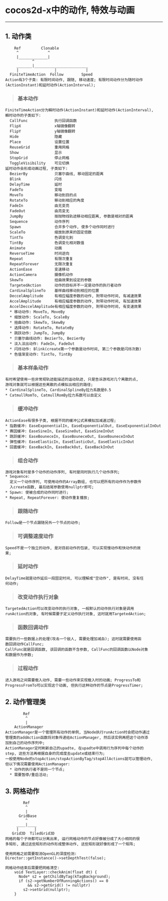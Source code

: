 # **cocos2d-x中的动作, 特效与动画**
***



## **1. 动作类**
        Ref         Clonable
         ^             ^
         |_____________|
                ^
         _______|________________________
         |                |             |
      FiniteTimeAction  Follow        Speed
    Action有3个子类: 有限时间动作, 跟随, 移动速度; 有限时间动作分为随时动作
    (ActionInstant)和延时动作(ActionInterval);
> ### **基本动作**
    FiniteTimeAction分为瞬时动作(ActionInstant)和延时动作(ActionInterval), 
    瞬时动作的子类如下:
      CallFunc            执行回调函数
      FlipX               x轴镜像翻转
      FlipY               y轴镜像翻转
      Hide                隐藏
      Place               设置位置
      ReuseGrid           重用网格
      Show                显示
      StopGrid            停止网格
      ToggleVisibility    可见切换
    延时动作会形成动画过程, 子类如下:
      BezierBy            贝塞尔曲线, 移动固定的距离
      Blink               闪烁
      DelayTime           延时
      FadeTo              变暗
      MoveTo              移动到目的点
      RotateTo            移动到相应的角度
      FadeIn              由无变亮
      FadeOut             由亮变无
      JumpBy              按抛物线轨迹移动相应距离, 参数是相对的距离
      Sequence            动作序列
      Spawn               合并多个动作, 使多个动作同时进行
      ScaleTo             缩放到原来的固定倍数
      TintTo              色调变化到
      TintBy              色调变化相对数值
      Animate             动画
      ReverseTime         时间逆向
      Repeat              有限次重复
      RepeatForever       无限次重复
      ActionEase          变速移动
      ActionCamera        摄像机动作
      SkewTo              扭曲效果到设定的参数
      TargetedAction      动作的目标并不一定是动作的执行者动作
      CardinalSplineTo    基样曲线移动到相应的位置
      DeccelAmplitude     有相应幅度参数的动作, 附带动作时间, 有减速效果
      AccelAmplitude      有相应幅度参数的动作, 附带动作时间, 有加速效果
      AccelDeccelAmplitude有相应幅度参数的动作, 附带动作时间, 有变速效果
      * 移动动作: MoveTo, MoveBy
      * 缩放动作: ScaleTo, ScaleBy
      * 扭曲动作: SkewTo, SkewBy
      * 选择动作: RotateTo, RotateBy
      * 跳跃动作: JumpTo, JumpBy
      * 贝塞尔曲线动作: BezierTo, BezierBy
      * 淡入淡出动作: FadeIn, FadeOut
      * 闪烁动作: Blink(create第一个参数是动作时间, 第二个参数是闪烁次数)
      * 色值渐变动作: TintTo, TintBy
> ### **基本样条动作**
    有时希望使用一些非常规轨迹能描述的运动轨迹, 只是告诉游戏对几个离散的点, 
    游戏对象就可以根据这些离散的点模拟出相应的路径;
    * CardinalSplineTo, CardinalSplineBy拉力系数是0.5
    * CatmullRomTo, CatmullRomBy拉力系数可以自定义
> ### **缓冲动作**
    ActionEase有很多子类, 根据不同的缓冲公式来模拟加减速过程;
    * 指数缓冲: EaseExponentialIn, EaseExponentialOut, EaseExponentialInOut
    * 赛因缓冲: EaseSineIn, EaseSineOut, EaseSineInOut
    * 跳跃缓冲: EaseBouneceIn, EaseBouneceOut, EaseBouneceInOut
    * 弹性缓冲: EaseElasticIn, EaseElasticOut, EaseElasticInOut
    * 回震缓冲: EaseBackIn, EaseBackOut, EaseBackInOut
> ### **组合动作**
    游戏对象有时是多个动作的动作序列, 有时是同时执行几个动作序列;
    * Sequence: 
      定义一个动作序列, 可使用动作的Array数组, 也可以把所有的动作作为参数传
      入create函数, 最后结尾参数使用nullptr即可;
    * Spawn: 使被合成的动作同时进行;
    * Repeat, RepeatForever: 使动作重复播放;
> ### **跟随动作**
    Follow是一个节点跟随另外一个节点的动作;
> ### **可调整速度动作**
    Speed不是一个独立的动作, 是对目前动作的包装, 可以实现慢动作和快动作的效
    果;
> ### **延时动作**
    DelayTime就是动作延后一段固定时间, 可以理解成"空动作", 是有时间, 没有任
    何动作;
> ### **改变动作执行对象**
    TargetedAction可以改变动作的执行对象, 一般默认的动作执行对象是调用
    runAction的对象, 有时候需要子定义动作执行对象, 这时就用TargetedAction;
> ### **函数回调动作**
    需要执行一些数据上的处理(攻击一个敌人, 需要处理加减血); 这时就需要使用函
    数回调动作CallFunc;
    CallFunc就是回调函数, 该回调的函数不含参数, CallFunc的回调函数以Node对象
    和数据作为参数;
> ### **过程动作**
    进入游戏之间需要载入动作, 需要一些动作来实现载入时的动画; ProgressTo和
    ProgressFromTo可以实现这个动画, 但执行这种动作的节点是ProgressTimer;



## **2. 动作管理类**
            Ref
             ^
             |
        ActionManager
    ActionManager是一个管理所有动作的单例, 当Node执行runAction时会把动作通过
    管理类的addAction函数将对象传递给ActionManager, 然后该实例再把这个动作添
    加到自己的动作序列中;
    ActionManager定时刷新自己的upadte, 在upadte中调用行为序列中每个动作的
    step, 这些方法再根据自身的完成度去update或结束行为;
    一般使用Node的stopAction/stopActionByTag/stopAllActions就可以管理动作, 
    但以下情况需要使用ActionManager:
      * 动作的执行者不是同一个节点;
      * 需要暂停/重启活动;




## **3. 网格动作**
            Ref
             ^
             |
          GridBase
             ^
         ____|____ 
         |       |
       Grid3D  TiledGrid3D
    网格的每个子块都可以分离出来, 运行网格动作的节点好像被分成了大小相同的很
    多矩形, 通过这些矩形的动作形成整体动作, 这些矩形就好像形成了一个矩阵;

    使用网格之前需要取消OpenGL的深度检测:
    Director::getInstance()->setDepthTest(false);

    网格动作结束后需要把网格清空:
        void TextLayer::checkAnim(float dt) {
          Node* s2 = getChildByTag(kTagBackground);
          if (s2->getNumberOfRunningActions() == 0 
              && s2->getGrid() != nullptr)
            s2->setGrid(nullptr);
        }
